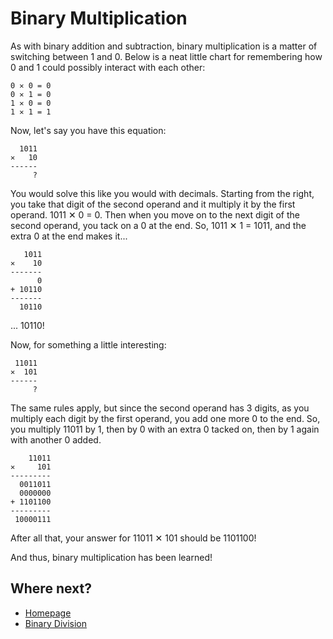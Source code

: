 # Binary Multiplication

As with binary addition and subtraction, binary multiplication is a matter of switching between 1 and 0. Below is a neat little chart for remembering how 0 and 1 could possibly interact with each other:

```
0 ✕ 0 = 0
0 ✕ 1 = 0
1 ✕ 0 = 0
1 ✕ 1 = 1
```

Now, let's say you have this equation:

```
  1011
✕   10
------
     ?
```

You would solve this like you would with decimals. Starting from the right, you take that digit of the second operand and it multiply it by the first operand. 1011 ✕ 0 = 0. Then when you move on to the next digit of the second operand, you tack on a 0 at the end. So, 1011 ✕ 1 = 1011, and the extra 0 at the end makes it...

```
   1011
✕    10
-------
      0
+ 10110
-------
  10110
```

... 10110!

Now, for something a little interesting:

```
 11011
✕  101
------
     ?
```

The same rules apply, but since the second operand has 3 digits, as you multiply each digit by the first operand, you add one more 0 to the end. So, you multiply 11011 by 1, then by 0 with an extra 0 tacked on, then by 1 again with another 0 added.

```
    11011
✕     101
---------
  0011011
  0000000
+ 1101100
---------
 10000111
```

After all that, your answer for 11011 ✕ 101 should be 1101100!

And thus, binary multiplication has been learned!

## Where next?

- [Homepage](https://github.com/kyj0107/IT-1600-Final-Project/blob/main/README.md)
- [Binary Division](https://github.com/kyj0107/IT-1600-Final-Project/blob/main/Division.md)
